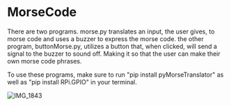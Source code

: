 # MorseCode
There are two programs. morse.py translates an input, the user gives, to morse code and uses a buzzer to express the morse code. the other program, buttonMorse.py, utilizes a button that, when clicked, will send a signal to the buzzer to sound off. Making it so that the user can make their own morse code phrases. 

To use these programs, make sure to run "pip install pyMorseTranslator" as well as "pip install RPi.GPIO" in your terminal.

![IMG_1843](https://github.com/Canyon4/MorseCode/assets/143111829/12250c61-4d32-4028-a8a6-e1b1a5b36974)
